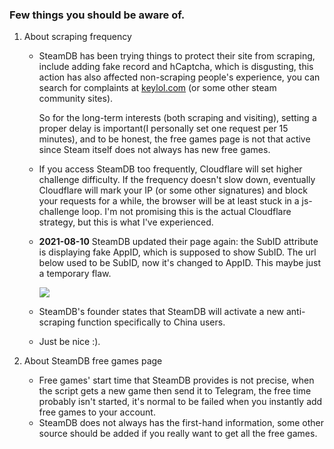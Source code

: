 ### Few things you should be aware of.

1. About scraping frequency

    - SteamDB has been trying things to protect their site from scraping, include adding fake record and hCaptcha, which is disgusting, this action has also affected non-scraping people's experience, you can search for complaints at [keylol.com](https://keylol.com) (or some other steam community sites).

        So for the long-term interests (both scraping and visiting), setting a proper delay is important(I personally set one request per 15 minutes), and to be honest, the free games page is not that active since Steam itself does not always has new free games.
        
    - If you access SteamDB too frequently, Cloudflare will set higher challenge difficulty. If the frequency doesn't slow down, eventually Cloudflare will mark your IP (or some other signatures) and block your requests for a while, the browser will be at least stuck in a js-challenge loop. I'm not promising this is the actual Cloudflare strategy, but this is what I've experienced.
    
    - **2021-08-10** SteamDB updated their page again: the SubID attribute is displaying fake AppID, which is supposed to show SubID. The url below used to be SubID, now it's changed to AppID. This maybe just a temporary flaw.
      
      ![](https://user-images.githubusercontent.com/17763056/128747169-6f0314f5-e1f2-4f76-9463-fec9e7c6118e.png)
      
    - SteamDB's founder states that SteamDB will activate a new anti-scraping function specifically to China users.
      
    - Just be nice :).


2. About SteamDB free games page

    - Free games' start time that SteamDB provides is not precise, when the script gets a new game then send it to Telegram, the free time probably isn't started, it's normal to be failed when you instantly add free games to your account.
    - SteamDB does not always has the first-hand information, some other source should be added if you really want to get all the free games.
